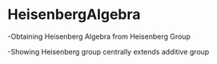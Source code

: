 # HeisenbergAlgebra

-Obtaining Heisenberg Algebra from Heisenberg Group 

-Showing Heisenberg group centrally extends additive group

